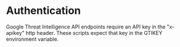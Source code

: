 # Authentication

Google Threat Intelligence API endpoints require an API key in the "x-apikey" http header. These scripts expect that key in the GTIKEY environment variable.

